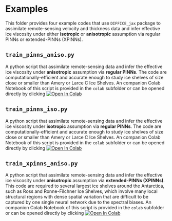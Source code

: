 # Examples

This folder provides four example codes that use `DIFFICE_jax` package to assimilate remote-sensing velocity
and thickness data and infer effective ice viscosity under either **isotropic** or **anisotropic** assumption
via regular PINNs or extended-PINNs (XPINNs).

## `train_pinns_aniso.py`

A python script that assimilate remote-sensing data and infer the effective ice viscosity under **anisotropic**
assumption via **regular PINNs**. The code are computationally-efficient and accurate enough to study ice shelves
of size close or smaller than Amery or Larce C Ice Shelves. An companion Colab Notebook of this script is 
provided in the `colab` subfolder or can be opened directly by clicking
[![Open In Colab](https://colab.research.google.com/assets/colab-badge.svg)](https://colab.research.google.com/github/YaoGroup/DIFFICE_jax/blob/main/examples/colab/train_pinns_aniso.ipynb)


## `train_pinns_iso.py`

A python script that assimilate remote-sensing data and infer the effective ice viscosity under **isotropic**
assumption via **regular PINNs**. The code are computationally-efficient and accurate enough to study ice shelves
of size close or smaller than Amery or Larce C Ice Shelves. An companion Colab Notebook of this script is 
provided in the `colab` subfolder or can be opened directly by clicking
[![Open In Colab](https://colab.research.google.com/assets/colab-badge.svg)](https://colab.research.google.com/github/YaoGroup/DIFFICE_jax/blob/main/examples/colab/train_pinns_iso.ipynb)


## `train_xpinns_aniso.py`

A python script that assimilate remote-sensing data and infer the effective ice viscosity under **anisotropic**
assumption via **extended-PINNs (XPINNs)**. This code are required to several largest ice shelves around the
Antarctica, such as Ross and Ronne-Filchner Ice Shelves, which involve many local structural regions with dense 
spatial variation that are difficult to be captured by one single neural network due to the spectral biases.
An companion Colab Notebook of this script is provided in the `colab` subfolder or can be opened directly by clicking
[![Open In Colab](https://colab.research.google.com/assets/colab-badge.svg)](https://colab.research.google.com/github/YaoGroup/DIFFICE_jax/blob/main/examples/colab/train_xpinns_aniso.ipynb)

